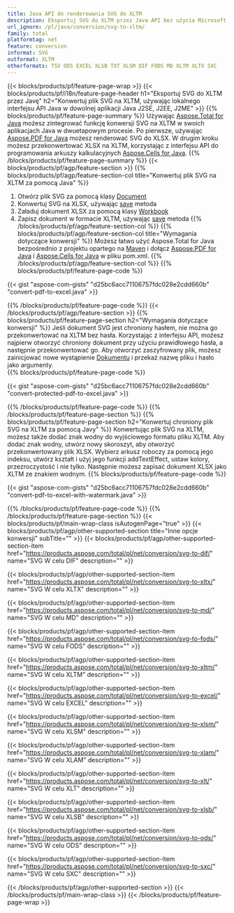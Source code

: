 ```yaml
---
title: Java API do renderowania SVG do XLTM
description: Eksportuj SVG do XLTM przez Java API bez użycia Microsoft Excel lub Adobe Reader
url_ignore: /pl/java/conversion/svg-to-xltm/
family: total
platformtag: net
feature: conversion
informat: SVG
outformat: XLTM
otherformats: TSV ODS EXCEL XLSB TXT XLSM DIF FODS MD XLTM XLTX SXC
---
```

{{< blocks/products/pf/feature-page-wrap >}}
{{< blocks/products/pf/i18n/feature-page-header h1="Eksportuj SVG do XLTM przez Javę" h2="Konwertuj plik SVG na XLTM, używając lokalnego interfejsu API Java w dowolnej aplikacji Java J2SE, J2EE, J2ME" >}}
{{% blocks/products/pf/feature-page-summary %}}
Używając [Aspose.Total for Java](https://products.aspose.com/total/java/) możesz zintegrować funkcję konwersji SVG na XLTM w swoich aplikacjach Java w dwuetapowym procesie. Po pierwsze, używając [Aspose.PDF for Java](https://products.aspose.com/pdf/java/) możesz renderować SVG do XLSX. W drugim kroku możesz przekonwertować XLSX na XLTM, korzystając z interfejsu API do programowania arkuszy kalkulacyjnych [Aspose.Cells for Java](https://products.aspose.com/cells/java/).
{{% /blocks/products/pf/feature-page-summary  %}}
{{< blocks/products/pf/agp/feature-section >}}
{{% blocks/products/pf/agp/feature-section-col title="Konwertuj plik SVG na XLTM za pomocą Java" %}}
1. Otwórz plik SVG za pomocą klasy [Document](https://apireference.aspose.com/pdf/java/com.aspose.pdf/Document)
2. Konwertuj SVG na XLSX, używając [save](https://apireference.aspose.com/pdf/java/com.aspose.pdf/Document#save-java.lang.String-com.aspose.pdf.SaveOptions- ) metoda
3. Załaduj dokument XLSX za pomocą klasy [Workbook](https://apireference.aspose.com/cells/java/com.aspose.cells/Workbook)
4. Zapisz dokument w formacie XLTM, używając [save](https://apireference.aspose.com/cells/java/com.aspose.cells/workbook#save(java.lang.String,%20com.aspose.cells.SaveOptions)) metoda
{{% /blocks/products/pf/agp/feature-section-col %}}
{{% blocks/products/pf/agp/feature-section-col title="Wymagania dotyczące konwersji" %}}
Możesz łatwo użyć Aspose.Total for Java bezpośrednio z projektu opartego na [Maven](https://repository.aspose.com/webapp/#/artifacts/browse/tree/General/repo/com/aspose/aspose-total) i dołącz [Aspose.PDF for Java](https://docs.aspose.com/pdf/java/installation/) i [Aspose.Cells for Java](https://docs.aspose.com/cells/java/installation/) w pliku pom.xml.
{{% /blocks/products/pf/agp/feature-section-col %}}
{{% blocks/products/pf/feature-page-code %}}

{{< gist "aspose-com-gists" "d25bc6acc71106757fdc028e2cdd660b" "convert-pdf-to-excel.java" >}}


{{% /blocks/products/pf/feature-page-code %}}
{{< /blocks/products/pf/agp/feature-section >}}
{{% blocks/products/pf/feature-page-section  h2="Wymagania dotyczące konwersji" %}}
Jeśli dokument SVG jest chroniony hasłem, nie można go przekonwertować na XLTM bez hasła. Korzystając z interfejsu API, możesz najpierw otworzyć chroniony dokument przy użyciu prawidłowego hasła, a następnie przekonwertować go. Aby otworzyć zaszyfrowany plik, możesz zainicjować nowe wystąpienie [Dokumentu](https://apireference.aspose.com/pdf/java/com.aspose.pdf/Document#Document-java.lang.String-java.lang.String-) i przekaż nazwę pliku i hasło jako argumenty.  
{{% blocks/products/pf/feature-page-code %}}

{{< gist "aspose-com-gists" "d25bc6acc71106757fdc028e2cdd660b" "convert-protected-pdf-to-excel.java" >}}

{{% /blocks/products/pf/feature-page-code  %}}
{{% /blocks/products/pf/feature-page-section %}}
{{% blocks/products/pf/feature-page-section  h2="Konwertuj chroniony plik SVG na XLTM za pomocą Javy" %}}
Konwertując plik SVG na XLTM, możesz także dodać znak wodny do wyjściowego formatu pliku XLTM. Aby dodać znak wodny, utwórz nowy skoroszyt, aby otworzyć przekonwertowany plik XLSX. Wybierz arkusz roboczy za pomocą jego indeksu, utwórz kształt i użyj jego funkcji addTextEffect, ustaw kolory, przezroczystość i nie tylko. Następnie możesz zapisać dokument XLSX jako XLTM ze znakiem wodnym. 
{{% blocks/products/pf/feature-page-code %}}

{{< gist "aspose-com-gists" "d25bc6acc71106757fdc028e2cdd660b" "convert-pdf-to-excel-with-watermark.java" >}}

{{% /blocks/products/pf/feature-page-code  %}}
{{% /blocks/products/pf/feature-page-section %}}
{{< blocks/products/pf/main-wrap-class isAutogenPage="true" >}}
{{< blocks/products/pf/agp/other-supported-section title="Inne opcje konwersji" subTitle="" >}}
{{< blocks/products/pf/agp/other-supported-section-item href="https://products.aspose.com/total/pl/net/conversion/svg-to-dif/" name="SVG W celu DIF" description="" >}}

{{< blocks/products/pf/agp/other-supported-section-item href="https://products.aspose.com/total/pl/net/conversion/svg-to-xltx/" name="SVG W celu XLTX" description="" >}}

{{< blocks/products/pf/agp/other-supported-section-item href="https://products.aspose.com/total/pl/net/conversion/svg-to-md/" name="SVG W celu MD" description="" >}}

{{< blocks/products/pf/agp/other-supported-section-item href="https://products.aspose.com/total/pl/net/conversion/svg-to-fods/" name="SVG W celu FODS" description="" >}}

{{< blocks/products/pf/agp/other-supported-section-item href="https://products.aspose.com/total/pl/net/conversion/svg-to-xltm/" name="SVG W celu XLTM" description="" >}}

{{< blocks/products/pf/agp/other-supported-section-item href="https://products.aspose.com/total/pl/net/conversion/svg-to-excel/" name="SVG W celu EXCEL" description="" >}}

{{< blocks/products/pf/agp/other-supported-section-item href="https://products.aspose.com/total/pl/net/conversion/svg-to-xlsm/" name="SVG W celu XLSM" description="" >}}

{{< blocks/products/pf/agp/other-supported-section-item href="https://products.aspose.com/total/pl/net/conversion/svg-to-xlam/" name="SVG W celu XLAM" description="" >}}

{{< blocks/products/pf/agp/other-supported-section-item href="https://products.aspose.com/total/pl/net/conversion/svg-to-xlt/" name="SVG W celu XLT" description="" >}}

{{< blocks/products/pf/agp/other-supported-section-item href="https://products.aspose.com/total/pl/net/conversion/svg-to-xlsb/" name="SVG W celu XLSB" description="" >}}

{{< blocks/products/pf/agp/other-supported-section-item href="https://products.aspose.com/total/pl/net/conversion/svg-to-ods/" name="SVG W celu ODS" description="" >}}

{{< blocks/products/pf/agp/other-supported-section-item href="https://products.aspose.com/total/pl/net/conversion/svg-to-sxc/" name="SVG W celu SXC" description="" >}}


{{< /blocks/products/pf/agp/other-supported-section >}}
{{< /blocks/products/pf/main-wrap-class >}}
{{< /blocks/products/pf/feature-page-wrap >}}